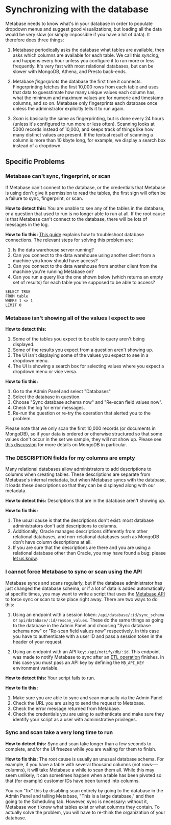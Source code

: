 # Synchronizing with the database

Metabase needs to know what's in your database in order to populate dropdown menus and suggest good visualizations, but loading all the data would be very slow (or simply impossible if you have a lot of data). It therefore does three things:

1. Metabase periodically asks the database what tables are available, then asks which columns are available for each table. We call this *syncing*, and happens every hour unless you configure it to run more or less frequently. It's very fast with most relational databases, but can be slower with MongoDB, Athena, and Presto back-ends.

2. Metabase *fingerprints* the database the first time it connects. Fingerprinting fetches the first 10,000 rows from each table and uses that data to guesstimate how many unique values each column has, what the minimum and maximum values are for numeric and timestamp columns, and so on. Metabase only fingerprints each database once unless the administrator explicitly tells it to run again.

3. *Scan* is basically the same as fingerprinting, but is done every 24 hours (unless it's configured to run more or less often).  Scanning looks at 5000 records instead of 10,000, and keeps track of things like how many distinct values are present. If the textual result of scanning a column is more than 10 kbyte long, for example, we display a search box instead of a dropdown.

## Specific Problems

### Metabase can't sync, fingerprint, or scan

If Metabase can't connect to the database, or the credentials that Metabase is using don't give it permission to read the tables, the first sign will often be a failure to sync, fingerprint, or scan.

**How to detect this:** You are unable to see any of the tables in the database, or a question that used to run is no longer able to run at all. If the root cause is that Metabase can't connect to the database, there will be lots of messages in the log.

**How to fix this:** [This guide][troubleshooting-db-connection] explains how to troubleshoot database connections. The relevant steps for solving this problem are:

1. Is the data warehouse server running?
2. Can you connect to the data warehouse using another client from a machine you know should have access?
3. Can you connect to the data warehouse from another client from the machine you're running Metabase on?
4. Can you run a query like the one shown below (which returns an empty set of results) for each table you're supposed to be able to access?

```
SELECT TRUE
FROM table
WHERE 1 <> 1
LIMIT 0
```

### Metabase isn't showing all of the values I expect to see

**How to detect this:**

1. Some of the tables you expect to be able to query aren't being displayed.
2. Some of the results you expect from a question aren't showing up.
3. The UI isn't displaying some of the values you expect to see in a dropdown menu.
4. The UI is showing a search box for selecting values where you expect a dropdown menu or vice versa.

**How to fix this:**

1. Go to the Admin Panel and select "Databases"
2. Select the database in question.
3. Choose "Sync database schema now" and "Re-scan field values now".
4. Check the log for error messages.
5. Re-run the question or re-try the operation that alerted you to the problem.

Please note that we only scan the first 10,000 records (or documents in MongoDB), so if your data is ordered or otherwise structured so that some values don't occur in the set we sample, they will not show up. Please see [this discussion][metabase-mongo-missing] for more details on MongoDB in particular.

### The DESCRIPTION fields for my columns are empty

Many relational databases allow administrators to add descriptions to columns when creating tables. These descriptions are separate from Metabase's internal metadata, but when Metabase syncs with the database, it loads these descriptions so that they can be displayed along with our metadata.

**How to detect this:** Descriptions that are in the database aren't showing up.

**How to fix this:**

1. The usual cause is that the descriptions don't exist: most database administrators don't add descriptions to columns.
2. Additionally, Oracle manages descriptions differently from other relational databases, and non-relational databases such as MongoDB don't have column descriptions at all.
3. If you are sure that the descriptions are there and you are using a relational database other than Oracle, you may have found a bug: please [let us know][bugs].

### I cannot force Metabase to sync or scan using the API

Metabase syncs and scans regularly, but if the database administrator has just changed the database schema, or if a lot of data is added automatically at specific times, you may want to write a script that uses the [Metabase API][metabase-api] to force sync or scan to take place right away. There are two ways to do this:

1. Using an endpoint with a session token: `/api/database/:id/sync_schema` or `api/database/:id/rescan_values`. These do the same things as going to the database in the Admin Panel and choosing "Sync database schema now" or "Re-scan field values now" respectively. In this case you have to authenticate with a user ID and pass a session token in the header of your request.

2. Using an endpoint with an API key: `/api/notify/db/:id`. This endpoint was made to notify Metabase to sync after an [ETL operation][etl] finishes. In this case you must pass an API key by defining the `MB_API_KEY` environment variable.

**How to detect this:** Your script fails to run.

**How to fix this:**

1. Make sure you are able to sync and scan manually via the Admin Panel.
2. Check the URL you are using to send the request to Metabase.
3. Check the error message returned from Metabase.
4. Check the credentials you are using to authenticate and make sure they identify your script as a user with administrative privileges.

### Sync and scan take a very long time to run

**How to detect this:** Sync and scan take longer than a few seconds to complete, and/or the UI freezes while you are waiting for them to finish.

**How to fix this:** The root cause is usually an unusual database schema. For example, if you have a table with several thousand columns (not rows---columns), it will take Metabase a while to scan them all. While this may seem unlikely, it can sometimes happen when a table has been pivoted so that (for example) customer IDs have been turned into columns.

You can "fix" this by disabling scan entirely by going to the database in the Admin Panel and telling Metabase, "This is a large database," and then going to the Scheduling tab. However, sync is necessary: without it, Metabase won't know what tables exist or what columns they contain. To actually solve the problem, you will have to re-think the organization of your database.

[bugs]: ./bugs.html
[etl]: /glossary.html#etl
[metabase-api]: ../docs/latest/api-documentation.html
[metabase-mongo-missing]: /docs/latest/administration-guide/databases/mongodb.html#i-added-fields-to-my-database-but-dont-see-them-in-metabase
[troubleshooting-db-connection]: ./datawarehouse.html#troubleshooting-your-database-connection
